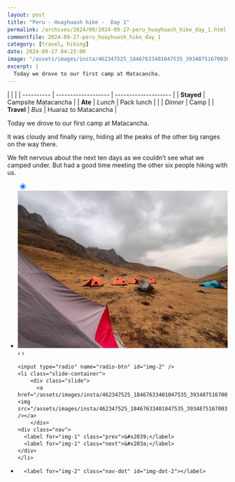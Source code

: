 ```yaml
---
layout: post
title: "Peru - Huayhuash hike -  Day 1"
permalink: /archives/2024/09/2024-09-27-peru_huayhuash_hike_day_1.html
commentfile: 2024-09-27-peru_huayhuash_hike_day_1
category: [travel, hiking]
date: 2024-09-27 04:23:00
image: "/assets/images/insta/462347525_18467633401047535_3934875167003098699_n_17948479133848778.jpg"
excerpt: |
  Today we drove to our first camp at Matacancha.
---
```


|            |                     |
| ---------- | ------------------- | -------------------- |
| **Stayed** | Campsite Matacancha |
| **Ate**    | _Lunch_             | Pack lunch           |
|            | _Dinner_            | Camp                 |
| **Travel** | _Bus_               | Huaraz to Matacancha |

Today we drove to our first camp at Matacancha.

It was cloudy and finally rainy, hiding all the peaks of the other big ranges on the way there.

We felt nervous about the next ten days as we couldn’t see what we camped under. But had a good time meeting the other six people hiking with us.

<ul class="slides">
    <input type="radio" name="radio-btn" id="img-1" checked="checked" />
    <li class="slide-container">
        <div class="slide">
          <a href="/assets/images/insta/462367395_18467633410047535_712538791296390319_n_17901271308058605.jpg"><img src="/assets/images/insta/462367395_18467633410047535_712538791296390319_n_17901271308058605.jpg" /></a>
        </div>
    <div class="nav">
      <label for="img-2" class="prev">&#x2039;</label>
      <label for="img-2" class="next">&#x203a;</label>
    </div>
    </li>
    
    <input type="radio" name="radio-btn" id="img-2" />
    <li class="slide-container">
        <div class="slide">
          <a href="/assets/images/insta/462347525_18467633401047535_3934875167003098699_n_17948479133848778.jpg"><img src="/assets/images/insta/462347525_18467633401047535_3934875167003098699_n_17948479133848778.jpg" /></a>
        </div>
    <div class="nav">
      <label for="img-1" class="prev">&#x2039;</label>
      <label for="img-1" class="next">&#x203a;</label>
    </div>
    </li>
			
<li class="nav-dots">
      <label for="img-1" class="nav-dot" id="img-dot-1"></label>

      <label for="img-2" class="nav-dot" id="img-dot-2"></label>

</li>
</ul>
